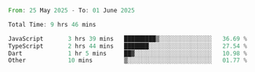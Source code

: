 <!--START_SECTION:waka-->

```rust
From: 25 May 2025 - To: 01 June 2025

Total Time: 9 hrs 46 mins

JavaScript       3 hrs 39 mins   █████████▒░░░░░░░░░░░░░░░   36.69 %
TypeScript       2 hrs 44 mins   ███████░░░░░░░░░░░░░░░░░░   27.54 %
Dart             1 hr 5 mins     ██▓░░░░░░░░░░░░░░░░░░░░░░   10.98 %
Other            10 mins         ▒░░░░░░░░░░░░░░░░░░░░░░░░   01.77 %
```

<!--END_SECTION:waka-->
